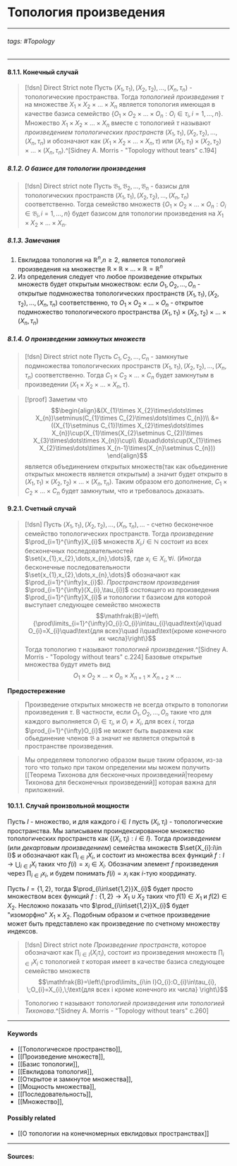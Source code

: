 # Топология произведения
***
###### tags: #Topology  
***
#### 8.1.1. Конечный случай
>[!dsn] Direct Strict note
>Пусть $(X_{1},\tau_{1}),(X_{2},\tau_{2}),\dots,(X_{n},\tau_{n})$ - топологические пространства. Тогда *топологией произведения* $\tau$ на множестве $X_{1}\times X_{2}\times\dots\times X_{n}$ является топология имеющая в качестве базиса семейство $\left\{O_{1}\times O_{2}\times\dots\times O_{n}:O_{i}\in\tau_{i},i=1,\dots,n\right\}$. Множество $X_{1}\times X_{2}\times\dots\times X_{n}$ вместе с топологией $\tau$ называют *произведением топологических пространств* $(X_{1},\tau_{1}),(X_{2},\tau_{2}),\dots,(X_{n},\tau_{n})$ и обозначают как $(X_{1}\times X_{2}\times\dots\times X_{n},\tau)$ или $(X_{1},\tau_{1})\times(X_{2},\tau_{2})\times\dots\times(X_{n},\tau_{n})$.^[Sidney A. Morris - "Topology without tears" c.194]

##### 8.1.2. О базисе для топологии произведения
>[!dsn] Direct strict note 
>Пусть $\mathfrak{B}_{1},\mathfrak{B}_{2},\dots,\mathfrak{B}_{n}$ - базисы для топологических пространств $(X_{1},\tau_{1}),(X_{2},\tau_{2}),\dots,(X_{n},\tau_{n})$ соответственно. Тогда семейство множеств $\left\{O_{1}\times O_{2}\times\dots\times O_{n}:O_{i}\in\mathfrak{B}_{i},i=1,\dots,n\right\}$ будет базисом для топологии произведения на $X_{1}\times X_{2}\times\dots\times X_{n}$.

##### 8.1.3. Замечания
1. Евклидова топология на $\mathbb{R}^{n}$,$n\ge2$, является топологией произведения на множестве $\mathbb{R}\times\mathbb{R}\times\dots\times\mathbb{R}=\mathbb{R}^{n}$
2. Из определения следует что любое произведение открытых множеств будет открытым множеством: если $O_{1},O_{2},\dots,O_{n}$ - открытые подмножества топологических пространств $(X_{1},\tau_{1}),(X_{2},\tau_{2}),\dots,(X_{n},\tau_{n})$ соответственно, то $O_{1}\times O_{2}\times\dots\times O_{n}$ - открытое подмножество топологического пространства $(X_{1},\tau_{1})\times(X_{2},\tau_{2})\times\dots\times(X_{n},\tau_{n})$

##### 8.1.4. О произведении замкнутых множеств
>[!dsn] Direct strict note
>Пусть $C_{1},C_{2},\dots,C_{n}$ - замкнутые подмножества топологических пространств $(X_{1},\tau_{1}),(X_{2},\tau_{2}),\dots,(X_{n},\tau_{n})$ соответственно. Тогда $C_{1}\times C_{2}\times\dots\times C_{n}$ будет замкнутым в произведении $(X_{1}\times X_{2}\times\dots\times X_{n},\tau)$.

>[!proof]
>Заметим что 
>$$\begin{align}&(X_{1}\times X_{2}\times\dots\times X_{n})\setminus(C_{1}\times C_{2}\times\dots\times C_{n})\\ &=((X_{1}\setminus C_{1})\times X_{2}\times\dots\times X_{n})\cup(X_{1}\times(X_{2}\setminus C_{2})\times X_{3}\times\dots\times X_{n})\cup\\ &\quad\dots\cup(X_{1}\times X_{2}\times\dots\times X_{n-1}\times(X_{n}\setminus C_{n})) \end{align}$$ является объединением открытых множеств(так как обьединение открытых множеств является открытым) а значит будет открыто в $(X_{1},\tau_{1})\times(X_{2},\tau_{2})\times\dots\times(X_{n},\tau_{n})$. Таким образом его дополнение, $C_{1}\times C_{2}\times\dots\times C_{n}$ будет замкнутым, что и требовалось доказать.
#### 9.2.1. Счетный случай
>[!dsn]
>Пусть $(X_{1},\tau_{1}),(X_{2},\tau_{2}),\dots,(X_{n},\tau_{n}),\dots$ - счетно бесконечное семейство топологических пространств. Тогда *произведение* $\prod_{i=1}^{\infty}X_{i}$ множеств $X_{i}$,$i\in\mathbb{N}$ состоит из всех бесконечных последовательностей $\set{x_{1},x_{2},\dots,x_{n},\dots}$, где $x_{i}\in X_{i},\forall i$. (Иногда бесконечные последовательности $\set{x_{1},x_{2},\dots,x_{n},\dots}$ обозначают как $\prod_{i=1}^{\infty}x_{i}$). *Пространством произведения* $\prod_{i=1}^{\infty}(X_{i},\tau_{i})$ состоящего из произведения $\prod_{i=1}^{\infty}X_{i}$ и топологии $\tau$ базисом для которой выступает следующее семейство множеств
$$\mathfrak{B}=\left\{\prod\limits_{i=1}^{\infty}O_{i}:O_{i}\in\tau_{i}\quad\text{и}\quad O_{i}=X_{i}\quad\text{для всех}\quad i\quad\text{кроме конечного их числа}\right\}$$
Тогда топологию $\tau$ называют *топологией произведения*.^[Sidney A. Morris - "Topology without tears" c.224]
Базовые открытые множества будут иметь вид
$$O_{1}\times O_{2}\times\dots\times O_{n}\times X_{n+1}\times X_{n+2}\times\dots$$

**Предостережение**
>Произведение открытых множеств не всегда открыто в топологии произведения $\tau$. В частности, если $O_{1},O_{2},\dots,O_{n}$ такие что для каждого выполняется $O_{i}\in\tau_{i}$, и $O_{i}\ne X_{i}$, для всех $i$, тогда $\prod_{i=1}^{\infty}O_{i}$ не может быть выражена как обьединение членов $\mathfrak{B}$ а значит не является открытой в пространстве произведения.

>Мы определяем топологию образом выше таким образом, из-за того что только при таком определении мы можем получить [[Теорема Тихонова для бесконечных произведений|теорему Тихонова для бесконечных произведений]] которая важна для приложений.
#### 10.1.1. Случай произвольной мощности
Пусть $I$ - множество, и для каждого $i\in I$ пусть $(X_{i},\tau_{i})$ - топологические пространства. Мы записываем проиндексированное множество топологических пространств как $\{(X_{i},\tau_{i}):i\in I\}$. Тогда *произведением* (или *декартовым произведением*) семейства множеств $\set{X_{i}:i\in I}$ и обозначают как $\prod_{i\in I}X_{i}$, и состоит из множества всех функций $f:I\to\bigcup_{i\in I}X_{i}$ таких что $f(i)=x_{i}\in X_{i}$. Обозначим элемент $f$ произведения через $\prod_{i\in I}x_{i}$, и будем понимать $f(i)=x_{i}$ как $i$-тую координату.

Пусть $I=\{1,2\}$, тогда $\prod_{i\in\set{1,2}}X_{i}$ будет просто множеством всех функций $f:\{1,2\}\to X_{1}\cup X_{2}$ таких что $f(1)\in X_{1}$ и $f(2)\in X_{2}$. Несложно показать что $\prod_{i\in\set{1,2}}X_{i}$ будет "изоморфно" $X_{1}\times X_{2}$. Подобным образом и счетное произведение может быть представлено как произведение по счетному множеству индексов.

>[!dsn] Direct strict note
*Произведение пространств*, которое обозначают как $\prod_{i\in I}(X_{i}\tau_{i})$, состоит из произведения множеств $\prod_{i\in I}X_{i}$ с топологией $\tau$ которая имеет в качестве базиса следующее семейство множеств
$$\mathfrak{B}=\left\{\prod\limits_{i\in I}O_{i}:O_{i}\in\tau_{i}, \;O_{i}=X_{i},\;\text{для всех i кроме конечного их числа} \right\}$$

>Топологию $\tau$ называют *топологией произведения* или *топологией Тихонова*.^[Sidney A. Morris - "Topology without tears" c.260]

***
#### Keywords
- [[Топологическое пространство]],
- [[Произведение множеств]],
- [[Базис топологии]],
- [[Евклидова топология]],
- [[Открытое и замкнутое множества]],
- [[Мощность множества]],
- [[Последовательность]],
- [[Множество]],
#### Possibly related
- [[О топологии на конечномерных евклидовых пространствах]]
***
#### Sources: